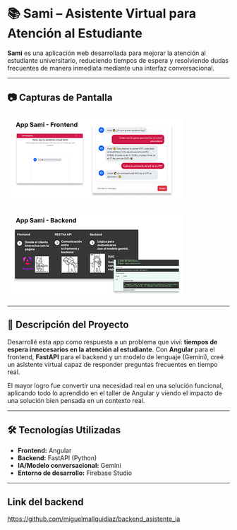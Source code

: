 # 📚 Sami – Asistente Virtual para Atención al Estudiante

**Sami** es una aplicación web desarrollada para mejorar la atención al estudiante universitario, reduciendo tiempos de espera y resolviendo dudas frecuentes de manera inmediata mediante una interfaz conversacional.

---

## 📷 Capturas de Pantalla

![Vista de la app SAMI](public/assets/sami1.jpg)

![Vista de la app SAMI](public/assets/sami2.jpg)

---

## 🚀 Descripción del Proyecto

Desarrollé esta app como respuesta a un problema que viví: **tiempos de espera innecesarios en la atención al estudiante**. Con **Angular** para el frontend, **FastAPI** para el backend y un modelo de lenguaje (Gemini), creé un asistente virtual capaz de responder preguntas frecuentes en tiempo real.

El mayor logro fue convertir una necesidad real en una solución funcional, aplicando todo lo aprendido en el taller de Angular y viendo el impacto de una solución bien pensada en un contexto real.

---

## 🛠️ Tecnologías Utilizadas
- **Frontend:** Angular
- **Backend:** FastAPI (Python)
- **IA/Modelo conversacional:** Gemini
- **Entorno de desarrollo:** Firebase Studio

---

## Link del backend

https://github.com/miguelmallquidiaz/backend_asistente_ia 